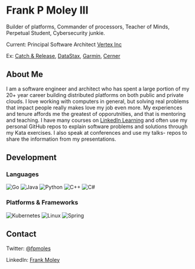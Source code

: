 # Frank P Moley III
Builder of platforms, Commander of processors, Teacher of Minds, Perpetual Student, Cybersecurity junkie.

Current: Principal Software Architect [Vertex Inc](https://github.com/vertexinc)

Ex: [Catch & Release](https://github.com/catchrelease), [DataStax](https://github.com/datastax), [Garmin](https://github.com/garmin), [Cerner](https://github.com/cerner)

## About Me
I am a software engineer and architect who has spent a large portion of my 20+ year career building distributed platforms on both public and private clouds. I love working with computers in general, but solving real problems that impact people really makes love my job even more. My experiences and tenure affords me the greatest of opporutnities, and that is mentoring and teaching. I have many courses on [LinkedIn Learning](https://www.linkedin.com/learning/instructors/frank-p-moley-iii) and often use my personal GitHub repos to explain software problems and solutions through my Kata exercises. I also speak at conferences and use my talks- repos to share the information from my presentations.

## Development
### Languages
![Go](https://img.shields.io/badge/go-%2300ADD8.svg?style=for-the-badge&logo=go&logoColor=white)
![Java](https://img.shields.io/badge/java-%23ED8B00.svg?style=for-the-badge&logo=java&logoColor=white)
![Python](https://img.shields.io/badge/python-3670A0?style=for-the-badge&logo=python&logoColor=ffdd54)
![C++](https://img.shields.io/badge/c++-%2300599C.svg?style=for-the-badge&logo=c%2B%2B&logoColor=white)
![C#](https://img.shields.io/badge/c%23-%23239120.svg?style=for-the-badge&logo=c-sharp&logoColor=white)

### Platforms & Frameworks
![Kubernetes](https://img.shields.io/badge/kubernetes-%23326ce5.svg?style=for-the-badge&logo=kubernetes&logoColor=white)
![Linux](https://img.shields.io/badge/Linux-FCC624?style=for-the-badge&logo=linux&logoColor=black)
![Spring](https://img.shields.io/badge/spring-%236DB33F.svg?style=for-the-badge&logo=spring&logoColor=white)

## Contact

Twitter: [@fpmoles](https://twitter.com/fpmoles)

LinkedIn: [Frank Moley](https://linkedin.com/in/frankmoley)
